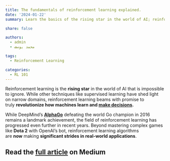 ```yaml
---
title: The fundamentals of reinforcement learning explained.
date: '2024-01-22'
summary: Learn the basics of the rising star in the world of AI; reinforcement learning.

share: false

authors:
  - admin
  - محمد يوسف

tags:
  - Reinforcement Learning

categories:
  - RL 101
---
```



Reinforcement learning is the **rising star** in the world of AI that is impossible to ignore. While other techniques like supervised learning have shed light on narrow domains, reinforcement learning beams with promise to truly **revolutionize how machines learn and [make decisions](https://medium.com/@mohamedyosef101/markov-decision-processes-given-a-model-of-the-world-761fc4147cbf).**

While DeepMind’s **[AlphaGo](https://youtu.be/WXuK6gekU1Y?si=0MSwFFFaEawDc6dY)** defeating the world Go champion in 2016 remains a landmark achievement, the field of reinforcement learning has progressed even further in recent years. Beyond mastering complex games like **Dota 2** with OpenAI’s bot, reinforcement learning algorithms are **now** making **significant strides in real-world applications**.


## Read the [full article](https://medium.com/@mohamedyosef101/the-fundamentals-of-reinforcement-learning-explained-f42de0053fc7) on Medium
